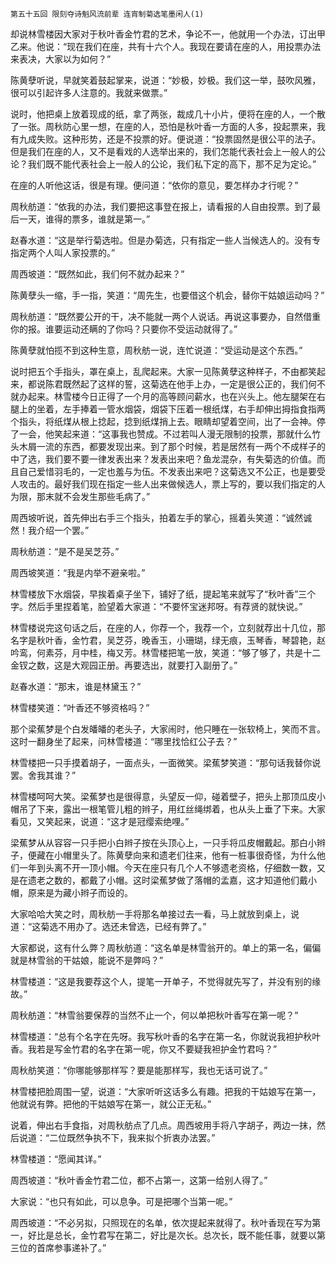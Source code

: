     第五十五回 限刻夺诗魁风流前辈 连宵制菊选笔墨闲人(1) 

   却说林雪楼因大家对于秋叶香金竹君的艺术，争论不一，他就用一个办法，订出甲乙来。他说：“现在我们在座，共有十六个人。我现在要请在座的人，用投票办法来表决，大家以为如何？”

   陈黄孽听说，早就笑着鼓起掌来，说道：“妙极，妙极。我们这一举，鼓吹风雅，很可以引起许多人注意的。我就来做票。”

   说时，他把桌上放着现成的纸，拿了两张，裁成几十小片，便将在座的人，一个散了一张。周秋防心里一想，在座的人，恐怕是秋叶香一方面的人多，投起票来，我有九成失败。这种形势，还是不投票的好。便说道：“投票固然是很公平的法子。但是我们在座的人，又不是看戏的人选举出来的，我们怎能代表社会上一般人的公论？我们既不能代表社会上一般人的公论，我们私下定的高下，那不足为定论。”

   在座的人听他这话，很是有理。便问道：“依你的意见，要怎样办才行呢？”

   周秋舫道：“依我的办法，我们要把这事登在报上，请看报的人自由投票。到了最后一天，谁得的票多，谁就是第一。”

   赵春水道：“这是举行菊选啦。但是办菊选，只有指定一些人当候选人的。没有专指定两个人叫人家投票的。”

   周西坡道：“既然如此，我们何不就办起来？”

   陈黄孽头一缩，手一指，笑道：“周先生，也要借这个机会，替你干姑娘运动吗？”

   周秋舫道：“既然要公开的干，决不能就一两个人说话。再说这事要办，自然借重你的报。谁要运动还瞒的了你吗？只要你不受运动就得了。”

   陈黄孽就怕揽不到这种生意，周秋舫一说，连忙说道：“受运动是这个东西。”

   说时把五个手指头，罩在桌上，乱爬起来。大家一见陈黄孽这种样子，不由都笑起来，都说陈君既然起了这样的誓，这菊选在他手上办，一定是很公正的，我们何不就办起来。林雪楼今日正得了一个月的高等顾问薪水，也在兴头上。他左腿架在右腿上的坐着，左手捧着一管水烟袋，烟袋下压着一根纸煤，右手却伸出拇指食指两个指头，将纸煤从根上捻起，捻到纸煤捎上去。眼睛却望着空间，出了一会神。停了一会，他笑起来道：“这事我也赞成。不过若叫人漫无限制的投票，那就什么竹头木屑一流的东西，都要发现出来。到了那个时候，若是居然有一两个不成样子的中了选，我们要不要一律发表出来？发表出来吧？鱼龙混杂，有失菊选的价值。而且自己爱惜羽毛的，一定也羞与为伍。不发表出来吧？这菊选又不公正，也是要受人攻击的。最好我们现在指定一些人出来做候选人，票上写的，要以我们指定的人为限，那末就不会发生那些毛病了。”

   周西坡听说，首先伸出右手三个指头，拍着左手的掌心，摇着头笑道：“诚然诚然！我介绍一个罢。”

   周秋舫道：“是不是吴芝芬。”

   周西坡笑道：“我是内举不避亲啦。”

   林雪楼放下水烟袋，早挨着桌子坐下，铺好了纸，提起笔来就写了“秋叶香”三个字。然后手里捏着笔，脸望着大家道：“不要怀宝迷邦呀。有荐贤的就快说。”

   林雪楼说完这句话之后，在座的人，你荐一个，我荐一个，立刻就荐出十几位，那名字是秋叶香，金竹君，吴芝芬，晚香玉，小珊瑚，绿无痕，玉琴香，琴碧艳，赵吟鸾，何素芬，月中桂，梅又芳。林雪楼把笔一放，笑道：“够了够了，共是十二金钗之数，这是大观园正册。再要选出，就要打入副册了。”

   赵春水道：“那末，谁是林黛玉？”

   林雪楼笑道：“叶香还不够资格吗？”

   那个梁蕉梦是个白发皤皤的老头子，大家闹时，他只睡在一张软椅上，笑而不言。这时一翻身坐了起来，问林雪楼道：“哪里找恰红公子去？”

   林雪楼把一只手摸着胡子，一面点头，一面微笑。梁蕉梦笑道：“那句话我替你说罢。舍我其谁？”

   林雪楼呵呵大笑。梁蕉梦也是很得意，头望反一仰，碰着壁子，把头上那顶瓜皮小帽吊了下来，露出一根笔管儿粗的辫子，用红丝绳绑着，也从头上垂了下来。大家看见，又笑起来，说道：“这才是冠缨索绝哩。”

   梁蕉梦从从容容一只手把小白辫子按在头顶心上，一只手将瓜皮帽戴起。那白小辫子，便藏在小帽里头了。陈黄孽向来和遗老们往来，他有一桩事很奇怪，为什么他们一年到头离不开一顶小帽。今天在座只有几个人不够遗老资格，仔细数一数，又是在遗老之数的，都戴了小帽。这时梁蕉梦做了落帽的孟嘉，这才知道他们戴小帽，原来是为藏小辫子而设的。

   大家哈哈大笑之时，周秋舫一手将那名单接过去一看，马上就放到桌上，说道：“这菊选不用办了。选还未曾选，已经有弊了。”

   大家都说，这有什么弊？周秋舫道：“这名单是林雪翁开的。单上的第一名，偏偏就是林雪翁的干姑娘，能说不是弊吗？”

   林雪楼道：“这是我要荐这个人，提笔一开单子，不觉得就先写了，并没有别的缘故。”

   周秋舫道：“林雪翁要保荐的当然不止一个，何以单把秋叶香写在第一呢？”

   林雪楼道：“总有个名字在先呀。我写秋叶香的名字在第一名，你就说我袒护秋叶香。我若是写金竹君的名字在第一呢，你又不要疑我袒护金竹君吗？”

   周秋舫笑道：“你哪能够那样写？要是能那样写，我也无话可说了。”

   林雪楼把脸周围一望，说道：“大家听听这话多么有趣。把我的干姑娘写在第一，他就说有弊。把他的干姑娘写在第一，就公正无私。”

   说着，伸出右手食指，对周秋舫点了几点。周西坡用手将八字胡子，两边一抹，然后说道：“二位既然争执不下，我来拟个折衷办法罢。”

   林雪楼道：“愿闻其详。”

   周西坡道：“秋叶香金竹君二位，都不占第一，这第一给别人得了。”

   大家说：“也只有如此，可以息争。可是把哪个当第一呢。”

   周西坡道：“不必另拟，只照现在的名单，依次提起来就得了。秋叶香现在写为第一，好比是总长，金竹君写在第二，好比是次长。总次长，既不能任事，就要以第三位的首席参事递补了。”

